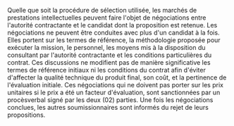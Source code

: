 
Quelle que soit la procédure de sélection utilisée, les marchés de
prestations intellectuelles peuvent faire l'objet de négociations entre
l'autorité contractante et le candidat dont la proposition est retenue.
Les négociations ne peuvent être conduites avec plus d'un candidat à la
fois.
Elles portent sur les termes de référence, la méthodologie proposée pour
exécuter la mission, le personnel, les moyens mis à la disposition du
consultant par l'autorité contractante et les conditions particulières
du contrat. Ces discussions ne modifient pas de manière significative
les termes de référence initiaux ni les conditions du contrat afin
d'éviter d'affecter la qualité technique du produit final, son coût, et
la pertinence de l'évaluation initiale.
Ces négociations qui ne doivent pas porter sur les prix unitaires si le
prix a été un facteur d'évaluation, sont sanctionnées par un
procèsverbal signé par les deux (02) parties.
Une fois les négociations conclues, les autres soumissionnaires sont
informés du rejet de leurs propositions.